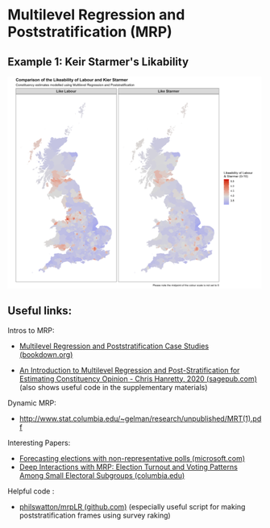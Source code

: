# Multilevel Regression and Poststratification (MRP)

## Example 1: Keir Starmer's Likability

<img src="starmer_likeability_mrp/Labour_Starmer_Likeability_Comparison.png" width="699"/>

## Useful links:

Intros to MRP:

-   [Multilevel Regression and Poststratification Case Studies (bookdown.org)](https://bookdown.org/jl5522/MRP-case-studies/)

-   [An Introduction to Multilevel Regression and Post-Stratification for Estimating Constituency Opinion - Chris Hanretty, 2020 (sagepub.com)](https://journals.sagepub.com/doi/10.1177/1478929919864773) (also shows useful code in the supplementary materials)

Dynamic MRP:

-   <http://www.stat.columbia.edu/~gelman/research/unpublished/MRT(1).pdf>

Interesting Papers:

-   [Forecasting elections with non-representative polls (microsoft.com)](https://www.microsoft.com/en-us/research/wp-content/uploads/2016/04/forecasting-with-nonrepresentative-polls.pdf)
-   [Deep Interactions with MRP: Election Turnout and Voting Patterns Among Small Electoral Subgroups (columbia.edu)](http://www.stat.columbia.edu/~gelman/research/published/misterp.pdf)

Helpful code :

-   [philswatton/mrpLR (github.com)](https://github.com/philswatton/mrpLR) (especially useful script for making poststratification frames using survey raking)

